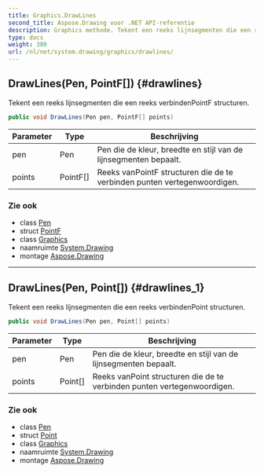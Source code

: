 ```yaml
---
title: Graphics.DrawLines
second_title: Aspose.Drawing voor .NET API-referentie
description: Graphics methode. Tekent een reeks lijnsegmenten die een reeks verbindenPointF structuren.
type: docs
weight: 380
url: /nl/net/system.drawing/graphics/drawlines/
---
```

## DrawLines(Pen, PointF[]) {#drawlines}

Tekent een reeks lijnsegmenten die een reeks verbindenPointF structuren.

```csharp
public void DrawLines(Pen pen, PointF[] points)
```

| Parameter | Type | Beschrijving |
| --- | --- | --- |
| pen | Pen | Pen die de kleur, breedte en stijl van de lijnsegmenten bepaalt. |
| points | PointF[] | Reeks vanPointF structuren die de te verbinden punten vertegenwoordigen. |

### Zie ook

* class [Pen](../../pen/)
* struct [PointF](../../pointf/)
* class [Graphics](../)
* naamruimte [System.Drawing](../../graphics/)
* montage [Aspose.Drawing](../../../)

---

## DrawLines(Pen, Point[]) {#drawlines_1}

Tekent een reeks lijnsegmenten die een reeks verbindenPoint structuren.

```csharp
public void DrawLines(Pen pen, Point[] points)
```

| Parameter | Type | Beschrijving |
| --- | --- | --- |
| pen | Pen | Pen die de kleur, breedte en stijl van de lijnsegmenten bepaalt. |
| points | Point[] | Reeks vanPoint structuren die de te verbinden punten vertegenwoordigen. |

### Zie ook

* class [Pen](../../pen/)
* struct [Point](../../point/)
* class [Graphics](../)
* naamruimte [System.Drawing](../../graphics/)
* montage [Aspose.Drawing](../../../)


